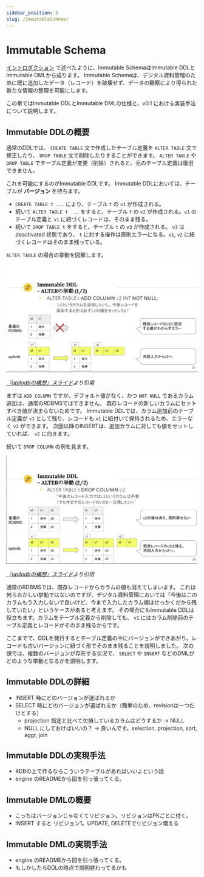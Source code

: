 ```yaml
---
sidebar_position: 3
slug: /ImmutableSchema/
---
```


# Immutable Schema

[イントロダクション](02-introduction.md) で述べたように、Immutable SchemaはImmutable DDLとImmutable DMLから成ります。
Immutable Schemaは、デジタル資料管理のために既に追加したデータ（レコード）を破壊せず、データの観察により得られた新たな情報の整理を可能にします。

この章ではImmutable DDLとImmutable DMLの仕様と、v0.1 における実装手法について説明します。

## Immutable DDLの概要

通常のDDLでは、 `CREATE TABLE` 文で作成したテーブル定義を `ALTER TABLE` 文で修正したり、 `DROP TABLE` 文で削除したりすることができます。
`ALTER TABLE` や `DROP TABLE` でテーブル定義が変更（削除）されると、元のテーブル定義は復旧できません。

これを可能にするのがImmutable DDLです。
Immutable DDLにおいては、テーブルが **バージョン** を持ちます。

- `CREATE TABLE t ...` により、テーブル `t` の `v1` が作成される。
- 続いて `ALTER TABLE t ...` をすると、テーブル `t` の `v2` が作成される。`v1` のテーブル定義と `v1` に紐づくレコードは、そのまま残る。
- 続いて `DROP TABLE t` をすると、テーブル `t` の `v3` が作成される。 `v3` は deactivated 状態であり、 `t` に対する操作は原則エラーになる。`v1`, `v2` に紐づくレコードはそのまま残っている。

`ALTER TABLE` の場合の挙動を図解します。

![`ALTER TABLE ... ADD`](/img/immutable-ddl-alter-table-add.ja.png)

_[『apllodbの構想』スライド](https://docs.google.com/presentation/d/e/2PACX-1vRqJ5GmC6T9VaJ_CCujsd0dkqN4883DR9S4T3eYI5wxF7_vzNhbscW-StclxjkeMT3eCIVdKEVGQslT/pub?start=false&loop=false&delayms=3000)より引用_

まずは `ADD COLUMN` ですが、デフォルト値がなく、かつ `NOT NULL` であるカラム追加は、通常のRDBMSではできません。
既存レコードの新しいカラムにセットすべき値が決まらないためです。
Immutable DDLでは、カラム追加前のテーブル定義が `v1` として残り、レコードも `v1` に紐付いて保持されるため、エラーなく `v2` ができます。
次回以降のINSERTは、追加カラムに対しても値をセットしていれば、 `v2` に向きます。

続いて `DROP COLUMN` の例を見ます。

![`ALTER TABLE ... DROP`](/img/immutable-ddl-alter-table-drop.ja.png)

_[『apllodbの構想』スライド](https://docs.google.com/presentation/d/e/2PACX-1vRqJ5GmC6T9VaJ_CCujsd0dkqN4883DR9S4T3eYI5wxF7_vzNhbscW-StclxjkeMT3eCIVdKEVGQslT/pub?start=false&loop=false&delayms=3000)より引用_

通常のRDBMSでは、既存レコードからカラムの値も消えてしまいます。
これは何らおかしい挙動ではないのですが、デジタル資料管理においては「今後はこのカラムもう入力しないで良いけど、今まで入力したカラム値はせっかくだから残していたい」というケースがあると考えます。
その場合にもImmutable DDLは役立ちます。カラムをテーブル定義から削除しても、 `v1` にはカラム削除前のテーブル定義とレコードがそのまま残るからです。

ここまでで、DDLを発行するとテーブル定義の中にバージョンができあがり、レコードも古いバージョンに紐づく形でそのまま残ることを説明しました。
次の説では、複数のバージョンが存在する状況で、 `SELECT` や `INSERT` などのDMLがどのような挙動となるかを説明します。

## Immutable DDLの詳細

- INSERT 時にどのバージョンが選ばれるか
- SELECT 時にどのバージョンが選ばれるか（簡単のため、revisionは一つだけとする）
  - projection 指定と比べて欠損しているカラムはどうするか -> NULL
  - NULL にしておけばいいの？ -> 良いんです。selection, projection, sort, aggr, join

## Immutable DDLの実現手法

- RDBの上で作るならこういうテーブルがあればいいよという話
- engine のREADMEから図を引っ張ってくる。

## Immutable DMLの概要

- こっちはバージョンじゃなくてリビジョン。リビジョンはPKごとに付く。
- INSERT すると リビジョン1。UPDATE, DELETEでリビジョン増える

## Immutable DMLの実現手法

- engine のREADMEから図を引っ張ってくる。
- もしかしたらDDLの時点で説明終わってるかも
